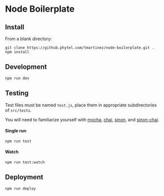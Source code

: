 # Node Boilerplate

## Install

From a blank directory:

```
git clone https://github.phytel.com/tmartinez/node-boilerplate.git .
npm install
```

## Development

```
npm run dev
```

## Testing

Test files must be named `test.js`, place them in appropriate subdirectories of `src/tests`.

You will need to familiarize yourself with [mocha](https://mochajs.org/), [chai](http://chaijs.com/), [sinon](http://sinonjs.org/), and [sinon-chai](https://github.com/domenic/sinon-chai).

#### Single run

```
npm run test
```

#### Watch

```
npm run test:watch
```

## Deployment

```
npm run deploy
```

